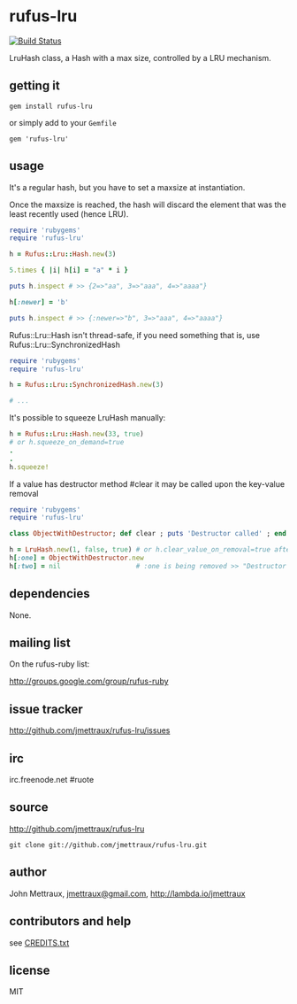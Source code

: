 
# rufus-lru

[![Build Status](https://secure.travis-ci.org/jmettraux/rufus-lru.png)](http://travis-ci.org/jmettraux/rufus-lru)

LruHash class, a Hash with a max size, controlled by a LRU mechanism.


## getting it

```
gem install rufus-lru
```

or simply add to your ```Gemfile```

```
gem 'rufus-lru'
```


## usage

It's a regular hash, but you have to set a maxsize at instantiation.

Once the maxsize is reached, the hash will discard the element that was the
least recently used (hence LRU).

```ruby
require 'rubygems'
require 'rufus-lru'

h = Rufus::Lru::Hash.new(3)

5.times { |i| h[i] = "a" * i }

puts h.inspect # >> {2=>"aa", 3=>"aaa", 4=>"aaaa"}

h[:newer] = 'b'

puts h.inspect # >> {:newer=>"b", 3=>"aaa", 4=>"aaaa"}
```

Rufus::Lru::Hash isn't thread-safe, if you need something that is, use Rufus::Lru::SynchronizedHash

```ruby
require 'rubygems'
require 'rufus-lru'

h = Rufus::Lru::SynchronizedHash.new(3)

# ...
```

It's possible to squeeze LruHash manually:

```ruby
h = Rufus::Lru::Hash.new(33, true)
# or h.squeeze_on_demand=true
.
.
h.squeeze!
```

If a value has destructor method #clear it may be called upon the key-value removal

```ruby
require 'rubygems'
require 'rufus-lru'

class ObjectWithDestructor; def clear ; puts 'Destructor called' ; end ; end

h = LruHash.new(1, false, true) # or h.clear_value_on_removal=true after h is created
h[:one] = ObjectWithDestructor.new
h[:two] = nil                   # :one is being removed >> "Destructor called"
```


## dependencies

None.


## mailing list

On the rufus-ruby list:

http://groups.google.com/group/rufus-ruby


## issue tracker

http://github.com/jmettraux/rufus-lru/issues


## irc

irc.freenode.net #ruote


## source

http://github.com/jmettraux/rufus-lru

    git clone git://github.com/jmettraux/rufus-lru.git


## author

John Mettraux, jmettraux@gmail.com, http://lambda.io/jmettraux


## contributors and help

see [CREDITS.txt](CREDITS.txt)


## license

MIT

